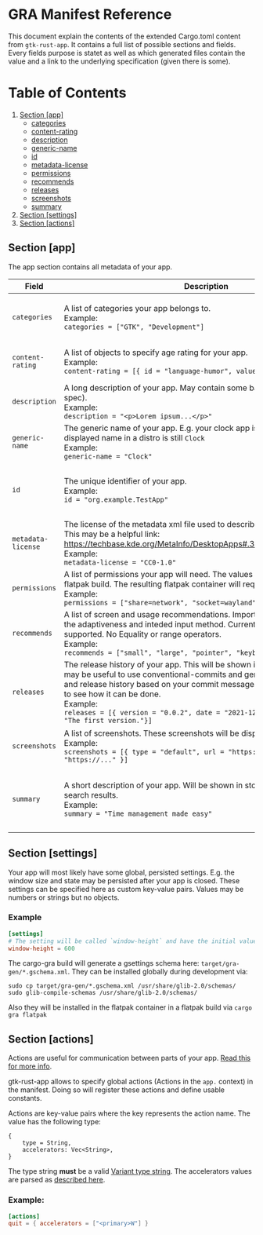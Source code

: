 # GRA Manifest Reference

This document explain the contents of the extended Cargo.toml content from `gtk-rust-app`. It contains a full list of possible sections and fields. Every fields purpose is statet as well as which generated files contain the value and a link to the underlying specification (given there is some).

# Table of Contents
1. [Section [app]](#app)
    - [categories](#categories)
    - [content-rating](#content-rating)
    - [description](#description)
    - [generic-name](#generic-name)
    - [id](#id)
    - [metadata-license](#metadata-license)
    - [permissions](#permissions)
    - [recommends](#recommends)
    - [releases](#releases)
    - [screenshots](#screenshots)
    - [summary](#summary)
2. [Section [settings]](#section-settings)
3. [Section [actions]](#section-actions)


## Section [app] <a name="app"></a>

The app section contains all metadata of your app.

| Field | Description | Type | Links |
| --- | --- | --- | --- |
| `categories` <a name="categories"></a> | A list of categories your app belongs to.<br>Example:<br>`categories = ["GTK", "Development"]` | `Vec<String>` | [Freedesktop Menu spec](https://specifications.freedesktop.org/menu-spec/menu-spec-1.0.html#category-registry)<br>Used in:<br>`*.appdata.xml`<br>`*.desktop` |
| `content-rating` <a name="content-rating"></a> | A list of objects to specify age rating for your app.<br>Example:<br>`content-rating = [{ id = "language-humor", value = "mild" }]` | `Vec<{id:String, value:String}>` | [AppStream spec](https://www.freedesktop.org/software/appstream/docs/chap-Metadata.html#tag-content_rating)<br>Used in:<br>`*.appdata.xml` |
| `description` <a name="description"></a> | A long description of your app. May contain some basic HTML tags (see spec).<br>Example:<br>`description = "<p>Lorem ipsum...</p>"` | `String` <br> (Basic&nbsp;HTML) | [AppStream spec](https://www.freedesktop.org/software/appstream/docs/chap-Metadata.html#tag-description)<br>Used in:<br>`*.appdata.xml` |
| `generic-name` <a name="generic-name"></a> | The generic name of your app. E.g. your clock app is called `clocky` but the displayed name in a distro is still `Clock`<br>Example:<br> `generic-name = "Clock"` | `String` | [Desktop file spec](https://specifications.freedesktop.org/desktop-entry-spec/desktop-entry-spec-latest.html#recognized-keys)<br>Used in<br>`*.desktop` |
| `id` <a name="id"></a> | The unique identifier of your app.<br>Example:<br> `id = "org.example.TestApp"` | `String` | [AppStream spec](https://www.freedesktop.org/software/appstream/docs/chap-Metadata.html#tag-id-generic)<br>Used in:<br>`*.flatpak.yml`<br>`*.desktop`<br>`*.appdata.xml` |
| `metadata-license` <a name="metadata-license"></a> | The license of the metadata xml file used to describe your app.<br> This may be a helpful link: https://techbase.kde.org/MetaInfo/DesktopApps#.3Cmetadata_license.2F.3E<br>Example:<br> `metadata-license = "CC0-1.0"` | `String` | [AppStream spec](https://www.freedesktop.org/software/appstream/docs/chap-Metadata.html#tag-metadata_license)<br>Used in:<br>`*.appdata.xml` |
| `permissions` <a name="permissions"></a> | A list of permissions your app will need. The values are the finish args for the flatpak build. The resulting flatpak container will request these permissions.<br>Example:<br>`permissions = ["share=network", "socket=wayland"]` | `Vec<String>` | [Flatpak spec](https://docs.flatpak.org/en/latest/sandbox-permissions.html#sandbox-permissions)<br>Used for:<br>`*.flatpak.yml` |
| `recommends` <a name="recommends"></a> | A list of screen and usage recommendations. Important to notify users about the adaptiveness and inteded input method. Currently only simple values are supported. No Equality or range operators.<br>Example:<br> `recommends = ["small", "large", "pointer", "keyboard", "touch"]` | `Vec<String>` | [Freedesktop Menu spec](https://www.freedesktop.org/software/appstream/docs/chap-Metadata.html#tag-relations)<br>Used in:<br>`*.appdata.xml` |
| `releases` <a name="releases"></a> | The release history of your app. This will be shown in store pages. Note: It may be useful to use conventional-commits and generate the CHANGELOG and release history based on your commit messages. Checkout [this project](https://gitlab.com/loers/karlender) to see how it can be done. <br>Example:<br>`releases = [{ version = "0.0.2", date = "2021-12-04", description = "The first version."}]`| `Vec<{ version:String, date:String, description:String}>`| [AppStream spec](https://www.freedesktop.org/software/appstream/docs/chap-Metadata.html#tag-releases)<br>Used in:<br>`*.appdata.xml` | 
| `screenshots` <a name="screenshots"></a> | A list of screenshots. These screenshots will be displayed in the store page.<br>Example:<br> `screenshots = [{ type = "default", url = "https://..." }, { url = "https://..." }]` |`Vec<{type:String, url:String}>`| [AppStream spec](https://www.freedesktop.org/software/appstream/docs/chap-Metadata.html#tag-screenshots)<br>Used in:<br>`*.appdata.xml` |
| `summary` <a name="summary"></a> | A short description of your app. Will be shown in store pages and in distros search results.<br>Example:<br> `summary = "Time management made easy"` | `String` | [Specification](https://www.freedesktop.org/software/appstream/docs/chap-Metadata.html#tag-summary)<br>[Desktop file spec](https://specifications.freedesktop.org/desktop-entry-spec/desktop-entry-spec-latest.html#recognized-keys)<br>Used in:<br>`*.appdata.xml`<br>`*.desktop (Comment)` |

## Section [settings] <a name="settings"></a>

Your app will most likely have some global, persisted settings. E.g. the window size and state may be persisted after your app is closed. These settings can be specified here as custom key-value pairs. Values may be numbers or strings but no objects.

### Example
```toml
[settings]
# The setting will be called `window-height` and have the initial value `600`
window-height = 600
```

The cargo-gra build will generate a gsettings schema here: `target/gra-gen/*.gschema.xml`. They can be installed globally during development via:

```
sudo cp target/gra-gen/*.gschema.xml /usr/share/glib-2.0/schemas/
sudo glib-compile-schemas /usr/share/glib-2.0/schemas/
```

Also they will be installed in the flatpak container in a flatpak build via `cargo gra flatpak`

## Section [actions] <a name="actions"></a>

Actions are useful for communication between parts of your app. [Read this for more info](https://gtk-rs.org/gtk4-rs/stable/latest/book/actions.html).

gtk-rust-app allows to specify global actions (Actions in the `app.` context) in the manifest. Doing so will register these actions and define usable constants.

Actions are key-value pairs where the key represents the action name. The value has the following type:
```
{
    type = String,
    accelerators: Vec<String>,
}
```
The type string **must** be a valid [Variant type string](https://gtk-rs.org/gtk-rs-core/stable/0.14/docs/glib/struct.VariantType.html#gvariant-type-strings).
The accelerators values are parsed as [described here](https://docs.gtk.org/gtk4/func.accelerator_parse.html).

### Example:
```toml
[actions]
quit = { accelerators = ["<primary>W"] }
```
